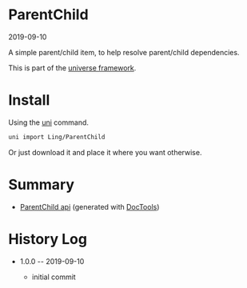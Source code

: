 ParentChild
===========
2019-09-10



A simple parent/child item, to help resolve parent/child dependencies.


This is part of the [universe framework](https://github.com/karayabin/universe-snapshot).


Install
==========
Using the [uni](https://github.com/lingtalfi/universe-naive-importer) command.
```bash
uni import Ling/ParentChild
```

Or just download it and place it where you want otherwise.






Summary
===========
- [ParentChild api](https://github.com/lingtalfi/ParentChild/blob/master/doc/api/Ling/ParentChild.md) (generated with [DocTools](https://github.com/lingtalfi/DocTools))






History Log
=============

- 1.0.0 -- 2019-09-10

    - initial commit